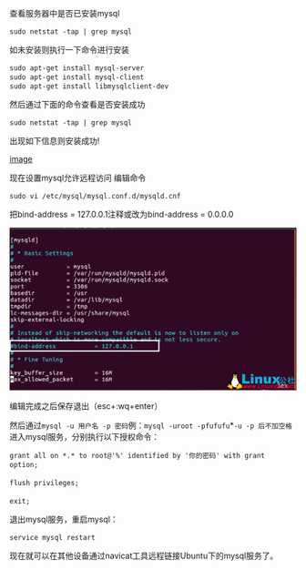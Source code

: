 查看服务器中是否已安装mysql
```
sudo netstat -tap | grep mysql
```
如未安装则执行一下命令进行安装
 ```
sudo apt-get install mysql-server
sudo apt-get install mysql-client
sudo apt-get install libmysqlclient-dev
```
然后通过下面的命令查看是否安装成功
```
sudo netstat -tap | grep mysql
```
出现如下信息则安装成功!

[image](https://github.com/FU-9/FU-9/blob/master/img/8038576-dee455ba8b6dc130.png)

现在设置mysql允许远程访问
编辑命令
```
sudo vi /etc/mysql/mysql.conf.d/mysqld.cnf
```
把bind-address = 127.0.0.1注释或改为bind-address = 0.0.0.0

![image](https://github.com/FU-9/FU-9/blob/master/img/8038576-287bc3db3d6d925e.png)

编辑完成之后保存退出（esc+:wq+enter）

然后通过`mysql -u 用户名 -p 密码`例：`mysql -uroot -pfufufu`*`-u -p 后不加空格` 进入mysql服务，分别执行以下授权命令：
```
grant all on *.* to root@'%' identified by '你的密码' with grant option;

flush privileges;

exit;
```
退出mysql服务，重启mysql：
```
service mysql restart
```
现在就可以在其他设备通过navicat工具远程链接Ubuntu下的mysql服务了。
